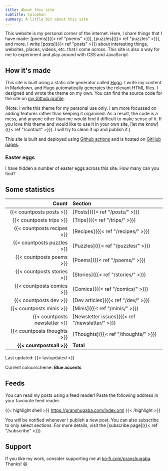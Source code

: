 ```yaml
---
title: About this site
subtitle: Colophon
summary: A little bit about this site
---
```


This website is my personal corner of the internet. Here, I share things that I have made: [poems]({{< ref "poems" >}}), [puzzles]({{< ref "puzzles" >}}), and more. I write [posts]({{< ref "posts" >}}) about interesting things, websites, places, videos, etc. that I come across. This site is also a way for me to experiment and play around with CSS and JavaScript.

## How it's made

This site is built using a static site generator called [Hugo](https://gohugo.io). I write my content in Markdown, and Hugo automatically generates the relevant HTML files.
I designed and wrote the theme on my own. You can find the source code for the site on [my Github profile](https://github.com/pranshugaba/hugo-website/).

(Note: I write this theme for my personal use only. I am more focussed on adding features rather than keeping it organised. As a result, the code is a mess, and anyone other than me would find it difficult to make sense of it. If you love this theme and would like to use it in your own site, [let me know]({{< ref "/contact" >}}). I will try to clean it up and publish it.)

This site is built and deployed using [Github actions](https://github.com/features/actions) and is hosted on [GitHub pages](https://pages.github.com/).

### Easter eggs

I have hidden a number of easter eggs across this site. How many can you find?

## Some statistics

|                         Count | Section                                         |
| ----------------------------: | :---------------------------------------------- |
|      {{< countposts posts >}} | [Posts]({{< ref "/posts/" >}})                  |
|      {{< countposts trips >}} | [Trips]({{< ref "/trips/" >}})                  |
|    {{< countposts recipes >}} | [Recipes]({{< ref "/recipes/" >}})              |
|    {{< countposts puzzles >}} | [Puzzles]({{< ref "/puzzles/" >}})              |
|      {{< countposts poems >}} | [Poems]({{< ref "/poems/" >}})                  |
|    {{< countposts stories >}} | [Stories]({{< ref "/stories/" >}})              |
|     {{< countposts comics >}} | [Comics]({{< ref "/comics/" >}})                |
|        {{< countposts dev >}} | [Dev articles]({{< ref "/dev/" >}})             |
|      {{< countposts minis >}} | [Minis]({{< ref "/minis/" >}})                  |
| {{< countposts newsletter >}} | [Newsletter issues]({{< ref "/newsletter/" >}}) |
|   {{< countposts thoughts >}} | [Thoughts]({{< ref "/thoughts/" >}})            |
|     **{{< countpostsall >}}** | **Total**                                       |

Last updated: {{< lastupdated >}}

Current colourscheme: **Blue accents**

## Feeds

You can read my posts using a feed reader!
Paste the following address in your favourite feed reader.

{{< highlight shell >}}
https://pranshugaba.com/index.xml
{{< /highlight >}}

You will be notified whenever I publish a new post. You can also subscribe to only select sections.
For more details, visit the [subscribe page]({{< ref "/subscribe" >}}).

## Support

If you like my work, consider supporting me at [ko&#8209;fi.com/pranshugaba](https://ko-fi.com/pranshugaba).
Thanks! :smile:
